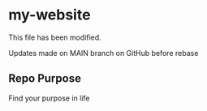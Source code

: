 # my-website

This file has been modified.

Updates made on MAIN branch on GitHub before rebase

## Repo Purpose

Find your purpose in life
